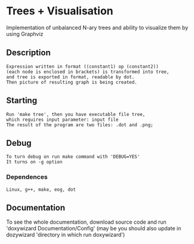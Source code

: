 # Trees + Visualisation
Implementation of unbalanced N-ary trees and ability to visualize them by using Graphviz

## Description
    Expression written in format ((constant1) op (constant2))
    (each node is enclosed in brackets) is transformed into tree,
    and tree is exported in format, readable by dot.
    Then picture of resulting graph is being created.

## Starting
    Run 'make tree', then you have executable file tree, 
    which requires input parameter: input file
    The result of the program are two files: .dot and .png;
## Debug
    To turn debug on run make command with 'DEBUG=YES'
    It turns on -g option

### Dependences
    Linux, g++, make, eog, dot

## Documentation
To see the whole documentation, download source code and run 'doxywizard Documentation/Config'
(may be you should also update in dozywizard 'directory in which run doxywizard')
